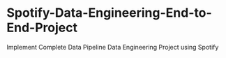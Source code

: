 # Spotify-Data-Engineering-End-to-End-Project
Implement Complete Data Pipeline Data Engineering Project using Spotify
